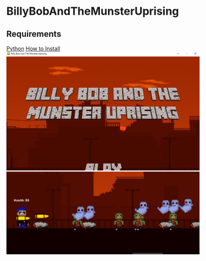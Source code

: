 # BillyBobAndTheMunsterUprising

<h2>Requirements</h2>
<a href="https://www.python.org/downloads/">Python</a>
<a href=https://www.lfd.uci.edu/~gohlke/pythonlibs/#pygame"PyGame</a>
<a href="https://www.youtube.com/watch?v=_GikMdhAhv0&t=58s">How to Install</a>

<img src="https://github.com/mariela6870/BillyBobAndThe-MunsterUprising/blob/master/startscreen.png">
<img src="https://github.com/mariela6870/BillyBobAndThe-MunsterUprising/blob/master/monsters.png">
<img src="">
<p>
  
  
</p>
